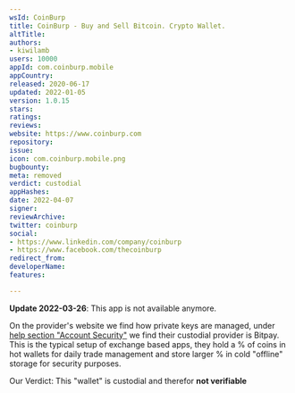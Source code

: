 ```yaml
---
wsId: CoinBurp
title: CoinBurp - Buy and Sell Bitcoin. Crypto Wallet.
altTitle: 
authors:
- kiwilamb
users: 10000
appId: com.coinburp.mobile
appCountry: 
released: 2020-06-17
updated: 2022-01-05
version: 1.0.15
stars: 
ratings: 
reviews: 
website: https://www.coinburp.com
repository: 
issue: 
icon: com.coinburp.mobile.png
bugbounty: 
meta: removed
verdict: custodial
appHashes: 
date: 2022-04-07
signer: 
reviewArchive: 
twitter: coinburp
social:
- https://www.linkedin.com/company/coinburp
- https://www.facebook.com/thecoinburp
redirect_from: 
developerName: 
features: 

---
```


**Update 2022-03-26**: This app is not available anymore.

On the provider's website we find how private keys are managed, under [help section "Account Security"](https://help.coinburp.com/hc/en-gb/articles/360017544100-Are-Balances-Stored-on-CoinBurp-Insured-) we find their custodial provider is Bitpay.
This is the typical setup of exchange based apps, they hold a % of coins in hot wallets for daily trade management and store larger % in cold "offline" storage for security purposes.

Our Verdict: This "wallet" is custodial and therefor **not verifiable**
